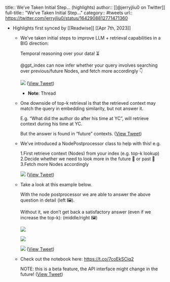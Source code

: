 title:: We’ve Taken Initial Step... (highlights)
author:: [[@jerryjliu0 on Twitter]]
full-title:: "We’ve Taken Initial Step..."
category:: #tweets
url:: https://twitter.com/jerryjliu0/status/1642908812771471360

- Highlights first synced by [[Readwise]] [[Apr 7th, 2023]]
	- We’ve taken initial steps to improve LLM + retrieval capabilities in a BIG direction:
	  
	  Temporal reasoning over your data! ⏳
	  
	  @gpt_index can now infer whether your query involves searching over previous/future Nodes, and fetch more accordingly 👇 
	  
	  ![](https://pbs.twimg.com/media/FszI26laYAEgOHK.jpg) ([View Tweet](https://twitter.com/jerryjliu0/status/1642908812771471360))
		- **Note**: Thread
	- One downside of top-k retrieval is that the retrieved context may match the query in embedding similarity, but not answer it.
	  
	  E.g. “What did the author do after his time at YC”, will retrieve context during his time at YC. 
	  
	  But the answer is found in “future” contexts. ([View Tweet](https://twitter.com/jerryjliu0/status/1642908815199981568))
	- We’ve introduced a NodePostprocessor class to help with this! e.g.
	  
	  1.First retrieve context (Nodes) from your index (e.g. top-k lookup) 
	  2.Decide whether we need to look more in the future 🔮 or past 📜
	  3.Fetch more Nodes accordingly 
	  
	  ![](https://pbs.twimg.com/media/FszI3S-acAMqCjU.jpg) ([View Tweet](https://twitter.com/jerryjliu0/status/1642908819872436225))
	- Take a look at this example below.
	  
	  With the node postprocessor we are able to answer the above question in detail (left 🖼️).
	  
	  Without it, we don’t get back a satisfactory answer (even if we increase the top-k): (middle/right 🖼️) 
	  
	  ![](https://pbs.twimg.com/media/FszI3oAaIAEgOa3.jpg) 
	  
	  ![](https://pbs.twimg.com/media/FszI3m2aYAAXpRr.jpg) 
	  
	  ![](https://pbs.twimg.com/media/FszI3m6aIAAOtIf.jpg) ([View Tweet](https://twitter.com/jerryjliu0/status/1642908827199873026))
	- Check out the notebook here: https://t.co/7coEkSCiq2
	  
	  NOTE: this is a beta feature, the API interface might change in the future! ([View Tweet](https://twitter.com/jerryjliu0/status/1642908830093934592))